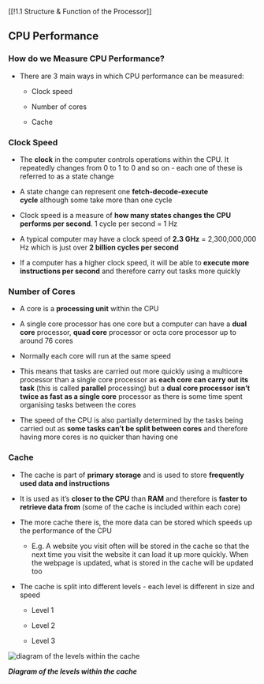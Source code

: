 [[!1.1 Structure & Function of the Processor]]

## CPU Performance

### How do we Measure CPU Performance?

- There are 3 main ways in which CPU performance can be measured:
    
    - Clock speed
        
    - Number of cores
        
    - Cache
        

### Clock Speed

- The **clock** in the computer controls operations within the CPU. It repeatedly changes from 0 to 1 to 0 and so on - each one of these is referred to as a state change
    
- A state change can represent one **fetch-decode-execute cycle** although some take more than one cycle
    
- Clock speed is a measure of **how many states changes the CPU performs per second**. 1 cycle per second = 1 Hz
    
- A typical computer may have a clock speed of **2.3 GHz** = 2,300,000,000 Hz which is just over **2 billion cycles per second**
    
- If a computer has a higher clock speed, it will be able to **execute more instructions per second** and therefore carry out tasks more quickly
    

### Number of Cores

- A core is a **processing unit** within the CPU
    
- A single core processor has one core but a computer can have a **dual core** processor, **quad core** processor or octa core processor up to around 76 cores
    
- Normally each core will run at the same speed
    
- This means that tasks are carried out more quickly using a multicore processor than a single core processor as **each core can carry out its task** (this is called **parallel** processing) but a **dual core processor isn’t twice as fast as a single core** processor as there is some time spent organising tasks between the cores
    
- The speed of the CPU is also partially determined by the tasks being carried out as **some tasks can’t be split between cores** and therefore having more cores is no quicker than having one
    

### Cache

- The cache is part of **primary storage** and is used to store **frequently used data and instructions**
    
- It is used as it’s **closer to the CPU** than **RAM** and therefore is **faster to retrieve data from** (some of the cache is included within each core)
    
- The more cache there is, the more data can be stored which speeds up the performance of the CPU
    
    - E.g. A website you visit often will be stored in the cache so that the next time you visit the website it can load it up more quickly. When the webpage is updated, what is stored in the cache will be updated too
        
- The cache is split into different levels - each level is different in size and speed
    
    - Level 1
        
    - Level 2
        
    - Level 3
        

![diagram of the levels within the cache](https://cdn.savemyexams.com/cdn-cgi/image/f=auto,width=3840/https://cdn.savemyexams.com/uploads/2023/06/fetch-decode-execute-cycle.png)

_**Diagram of the levels within the cache**_